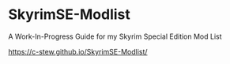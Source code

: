 # SkyrimSE-Modlist
A Work-In-Progress Guide for my Skyrim Special Edition Mod List

https://c-stew.github.io/SkyrimSE-Modlist/
